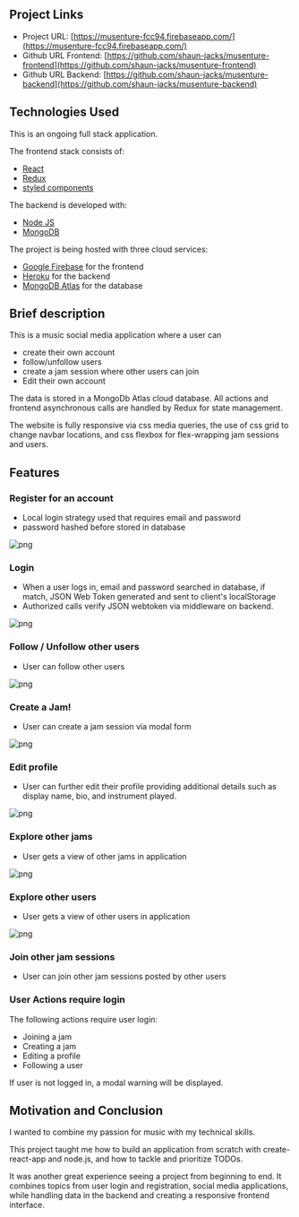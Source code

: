 ## Project Links

- Project URL: [https://musenture-fcc94.firebaseapp.com/](https://musenture-fcc94.firebaseapp.com/)
- Github URL Frontend: [https://github.com/shaun-jacks/musenture-frontend](https://github.com/shaun-jacks/musenture-frontend)
- Github URL Backend: [https://github.com/shaun-jacks/musenture-backend](https://github.com/shaun-jacks/musenture-backend)

## Technologies Used

This is an ongoing full stack application.

The frontend stack consists of:

- [React](https://reactjs.org)
- [Redux](https://redux.js.org/)
- [styled components](https://www.styled-components.com/)

The backend is developed with:

- [Node JS](https://nodejs.org/en/)
- [MongoDB](https://www.mongodb.com/)

The project is being hosted with three cloud services:

- [Google Firebase](https://firebase.google.com/) for the frontend
- [Heroku](https://www.heroku.com/) for the backend
- [MongoDB Atlas](https://www.mongodb.com/cloud/atlas) for the database

## Brief description

This is a music social media application where a user can

- create their own account
- follow/unfollow users
- create a jam session where other users can join
- Edit their own account

The data is stored in a MongoDb Atlas cloud database. All actions and frontend asynchronous calls are handled by Redux for state management.

The website is fully responsive via css media queries, the use of css grid to change navbar locations, and css flexbox for flex-wrapping jam sessions and users.

## Features

### Register for an account

- Local login strategy used that requires email and password
- password hashed before stored in database

![png](register.PNG)

### Login

- When a user logs in, email and password searched in database, if match, JSON Web Token generated and sent to client's localStorage
- Authorized calls verify JSON webtoken via middleware on backend.

![png](log-in.PNG)

### Follow / Unfollow other users

- User can follow other users

![png](user-page.PNG)

### Create a Jam!

- User can create a jam session via modal form

![png](create-jam.PNG)

### Edit profile

- User can further edit their profile providing additional details such as display name, bio, and instrument played.

![png](edit-profile.PNG)

### Explore other jams

- User gets a view of other jams in application

![png](jams-list.PNG)

### Explore other users

- User gets a view of other users in application

![png](users-list.PNG)

### Join other jam sessions

- User can join other jam sessions posted by other users

### User Actions require login

The following actions require user login:

- Joining a jam
- Creating a jam
- Editing a profile
- Following a user

If user is not logged in, a modal warning will be displayed.

## Motivation and Conclusion

I wanted to combine my passion for music with my technical skills.

This project taught me how to build an application from scratch with create-react-app and node.js, and how to tackle and prioritize TODOs.

It was another great experience seeing a project from beginning to end. It combines topics from user login and registration, social media applications, while handling data in the backend and creating a responsive frontend interface.
